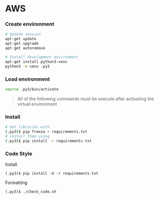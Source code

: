 # AWS

### Create environment

```bash
# Update session
apt-get update
apt-get upgrade
apt-get autoremove

# Install development environment
apt-get install python3-venv
python3 -m venv .py3
```

### Load environment

```bash
source .py3/bin/activate
```

> All of the following commands must be execute after activating the virtual environment

### Install

```bash
# Get libraries with
(.py3)$ pip freeze > requirements.txt
# install them using
(.py3)$ pip install -r requirements.txt
```

### Code Style

Install
```
(.py3)$ pip install -U -r requirements.txt
```

Formatting
```
(.py3)$ ./check_code.sh
```


